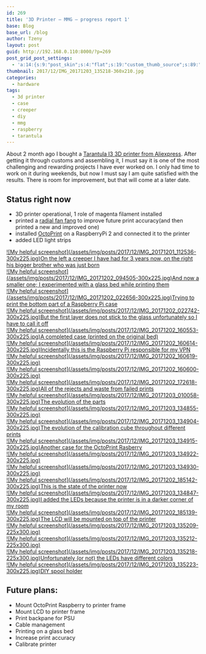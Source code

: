 ```yaml
---
id: 269
title: '3D Printer – MMG – progress report 1'
base: Blog
base_url: /blog
author: Tzeny
layout: post
guid: http://192.168.0.110:8000/?p=269
post_grid_post_settings:
  - 'a:14:{s:9:"post_skin";s:4:"flat";s:19:"custom_thumb_source";s:89:"https://tzeny.com/wp-content/plugins/post-grid/assets/frontend/css/images/placeholder.png";s:16:"thumb_custom_url";s:0:"";s:17:"font_awesome_icon";s:0:"";s:23:"font_awesome_icon_color";s:0:"";s:22:"font_awesome_icon_size";s:0:"";s:17:"custom_youtube_id";s:0:"";s:15:"custom_vimeo_id";s:0:"";s:21:"custom_dailymotion_id";s:0:"";s:14:"custom_mp3_url";s:0:"";s:20:"custom_soundcloud_id";s:0:"";s:16:"custom_video_MP4";s:0:"";s:16:"custom_video_OGV";s:0:"";s:17:"custom_video_WEBM";s:0:"";}'
thumbnail: 2017/12/IMG_20171203_135218-360x210.jpg
categories:
  - hardware
tags:
  - 3d printer
  - case
  - creeper
  - diy
  - mmg
  - raspberry
  - tarantula
---
```

About 2 month ago I bought a [Tarantula I3 3D printer from Aliexpress](https://www.aliexpress.com/item/2016-Newest-TEVO-Tarantula-I3Aluminium-Extrusion-3D-Printer-kit-printer-3d-printing-2-Rolls-Filament-8GB/32596996503.html?spm=a2g0s.9042311.0.0.6nm20Z). After getting it through customs and assembling it, I must say it is one of the most challenging and rewarding projects I have ever worked on. I only had time to work on it during weekends, but now I must say I am quite satisfied with the results. There is room for improvement, but that will come at a later date.

## Status right now

  * 3D printer operational, 1 role of magenta filament installed
  * printed a [radial fan fang](https://www.thingiverse.com/thing:2175956) to improve future print accuracy(and then printed a new and improved one)
  * installed [OctoPrint](http://octoprint.org/) on a RaspberryPi 2 and connected it to the printer
  * added LED light strips

<div class="rl-gallery-container" id="rl-gallery-container-21" data-gallery_id="0"> <div class="rl-gallery rl-basicgrid-gallery " id="rl-gallery-21" data-gallery_no="21"> 

<div class="rl-gallery-item">
  <a href="https://tzeny.com/wp-content/uploads/2017/12/IMG_20171201_112536.jpg" title="On the left a creeper I have had for 3 years now, on the right his bigger brother who was just born" data-rl_title="On the left a creeper I have had for 3 years now, on the right his bigger brother who was just born" class="rl-gallery-link" data-rl_caption="" data-rel="lightbox-gallery-21">![My helpful screenshot](/assets/img/posts/2017/12/IMG_20171201_112536-300x225.jpg)<span class="rl-gallery-caption"><span class="rl-gallery-item-title">On the left a creeper I have had for 3 years now, on the right his bigger brother who was just born</span></span></a>
</div>

<div class="rl-gallery-item">
  <a href="https://tzeny.com/wp-content/uploads/2017/12/IMG_20171202_094505.jpg" title="And now a smaller one; I experimented with a glass bed while printing them" data-rl_title="And now a smaller one; I experimented with a glass bed while printing them" class="rl-gallery-link" data-rl_caption="" data-rel="lightbox-gallery-21">![My helpful screenshot](/assets/img/posts/2017/12/IMG_20171202_094505-300x225.jpg)<span class="rl-gallery-caption"><span class="rl-gallery-item-title">And now a smaller one; I experimented with a glass bed while printing them</span></span></a>
</div>

<div class="rl-gallery-item">
  <a href="https://tzeny.com/wp-content/uploads/2017/12/IMG_20171202_022656.jpg" title="Trying to print the bottom part of a Raspberry Pi case" data-rl_title="Trying to print the bottom part of a Raspberry Pi case" class="rl-gallery-link" data-rl_caption="" data-rel="lightbox-gallery-21">![My helpful screenshot](/assets/img/posts/2017/12/IMG_20171202_022656-300x225.jpg)<span class="rl-gallery-caption"><span class="rl-gallery-item-title">Trying to print the bottom part of a Raspberry Pi case</span></span></a>
</div>

<div class="rl-gallery-item">
  <a href="https://tzeny.com/wp-content/uploads/2017/12/IMG_20171202_022742.jpg" title="But the first layer does not stick to the glass unfortunately so I have to call it off" data-rl_title="But the first layer does not stick to the glass unfortunately so I have to call it off" class="rl-gallery-link" data-rl_caption="" data-rel="lightbox-gallery-21">![My helpful screenshot](/assets/img/posts/2017/12/IMG_20171202_022742-300x225.jpg)<span class="rl-gallery-caption"><span class="rl-gallery-item-title">But the first layer does not stick to the glass unfortunately so I have to call it off</span></span></a>
</div>

<div class="rl-gallery-item">
  <a href="https://tzeny.com/wp-content/uploads/2017/12/IMG_20171202_160553.jpg" title="A completed case (printed on the original bed)" data-rl_title="A completed case (printed on the original bed)" class="rl-gallery-link" data-rl_caption="" data-rel="lightbox-gallery-21">![My helpful screenshot](/assets/img/posts/2017/12/IMG_20171202_160553-300x225.jpg)<span class="rl-gallery-caption"><span class="rl-gallery-item-title">A completed case (printed on the original bed)</span></span></a>
</div>

<div class="rl-gallery-item">
  <a href="https://tzeny.com/wp-content/uploads/2017/12/IMG_20171202_160614.jpg" title="Incidentally this is the Raspberry Pi responsible for my VPN" data-rl_title="Incidentally this is the Raspberry Pi responsible for my VPN" class="rl-gallery-link" data-rl_caption="" data-rel="lightbox-gallery-21">![My helpful screenshot](/assets/img/posts/2017/12/IMG_20171202_160614-300x225.jpg)<span class="rl-gallery-caption"><span class="rl-gallery-item-title">Incidentally this is the Raspberry Pi responsible for my VPN</span></span></a>
</div>

<div class="rl-gallery-item">
  <a href="https://tzeny.com/wp-content/uploads/2017/12/IMG_20171202_160619.jpg" title="" data-rl_title="" class="rl-gallery-link" data-rl_caption="" data-rel="lightbox-gallery-21">![My helpful screenshot](/assets/img/posts/2017/12/IMG_20171202_160619-300x225.jpg)</a>
</div>

<div class="rl-gallery-item">
  <a href="https://tzeny.com/wp-content/uploads/2017/12/IMG_20171202_160600.jpg" title="" data-rl_title="" class="rl-gallery-link" data-rl_caption="" data-rel="lightbox-gallery-21">![My helpful screenshot](/assets/img/posts/2017/12/IMG_20171202_160600-300x225.jpg)</a>
</div>

<div class="rl-gallery-item">
  <a href="https://tzeny.com/wp-content/uploads/2017/12/IMG_20171202_172618.jpg" title="All of the rejects and waste from failed prints" data-rl_title="All of the rejects and waste from failed prints" class="rl-gallery-link" data-rl_caption="" data-rel="lightbox-gallery-21">![My helpful screenshot](/assets/img/posts/2017/12/IMG_20171202_172618-300x225.jpg)<span class="rl-gallery-caption"><span class="rl-gallery-item-title">All of the rejects and waste from failed prints</span></span></a>
</div>

<div class="rl-gallery-item">
  <a href="https://tzeny.com/wp-content/uploads/2017/12/IMG_20171203_010058.jpg" title="The evolution of the parts" data-rl_title="The evolution of the parts" class="rl-gallery-link" data-rl_caption="" data-rel="lightbox-gallery-21">![My helpful screenshot](/assets/img/posts/2017/12/IMG_20171203_010058-300x225.jpg)<span class="rl-gallery-caption"><span class="rl-gallery-item-title">The evolution of the parts</span></span></a>
</div>

<div class="rl-gallery-item">
  <a href="https://tzeny.com/wp-content/uploads/2017/12/IMG_20171203_134855.jpg" title="" data-rl_title="" class="rl-gallery-link" data-rl_caption="" data-rel="lightbox-gallery-21">![My helpful screenshot](/assets/img/posts/2017/12/IMG_20171203_134855-300x225.jpg)</a>
</div>

<div class="rl-gallery-item">
  <a href="https://tzeny.com/wp-content/uploads/2017/12/IMG_20171203_134904.jpg" title="The evolution of the calibration cube throughout different prints" data-rl_title="The evolution of the calibration cube throughout different prints" class="rl-gallery-link" data-rl_caption="" data-rel="lightbox-gallery-21">![My helpful screenshot](/assets/img/posts/2017/12/IMG_20171203_134904-300x225.jpg)<span class="rl-gallery-caption"><span class="rl-gallery-item-title">The evolution of the calibration cube throughout different prints</span></span></a>
</div>

<div class="rl-gallery-item">
  <a href="https://tzeny.com/wp-content/uploads/2017/12/IMG_20171203_134915.jpg" title="Another case for the OctoPrint Rasberry" data-rl_title="Another case for the OctoPrint Rasberry" class="rl-gallery-link" data-rl_caption="" data-rel="lightbox-gallery-21">![My helpful screenshot](/assets/img/posts/2017/12/IMG_20171203_134915-300x225.jpg)<span class="rl-gallery-caption"><span class="rl-gallery-item-title">Another case for the OctoPrint Rasberry</span></span></a>
</div>

<div class="rl-gallery-item">
  <a href="https://tzeny.com/wp-content/uploads/2017/12/IMG_20171203_134922.jpg" title="" data-rl_title="" class="rl-gallery-link" data-rl_caption="" data-rel="lightbox-gallery-21">![My helpful screenshot](/assets/img/posts/2017/12/IMG_20171203_134922-300x225.jpg)</a>
</div>

<div class="rl-gallery-item">
  <a href="https://tzeny.com/wp-content/uploads/2017/12/IMG_20171203_134930.jpg" title="" data-rl_title="" class="rl-gallery-link" data-rl_caption="" data-rel="lightbox-gallery-21">![My helpful screenshot](/assets/img/posts/2017/12/IMG_20171203_134930-300x225.jpg)</a>
</div>

<div class="rl-gallery-item">
  <a href="https://tzeny.com/wp-content/uploads/2017/12/IMG_20171202_185142.jpg" title="This is the state of the printer now" data-rl_title="This is the state of the printer now" class="rl-gallery-link" data-rl_caption="" data-rel="lightbox-gallery-21">![My helpful screenshot](/assets/img/posts/2017/12/IMG_20171202_185142-300x225.jpg)<span class="rl-gallery-caption"><span class="rl-gallery-item-title">This is the state of the printer now</span></span></a>
</div>

<div class="rl-gallery-item">
  <a href="https://tzeny.com/wp-content/uploads/2017/12/IMG_20171203_134847.jpg" title="I added the LEDs because the printer is in a darker corner of my room" data-rl_title="I added the LEDs because the printer is in a darker corner of my room" class="rl-gallery-link" data-rl_caption="" data-rel="lightbox-gallery-21">![My helpful screenshot](/assets/img/posts/2017/12/IMG_20171203_134847-300x225.jpg)<span class="rl-gallery-caption"><span class="rl-gallery-item-title">I added the LEDs because the printer is in a darker corner of my room</span></span></a>
</div>

<div class="rl-gallery-item">
  <a href="https://tzeny.com/wp-content/uploads/2017/12/IMG_20171202_185139.jpg" title="The LCD will be mounted on top of the printer" data-rl_title="The LCD will be mounted on top of the printer" class="rl-gallery-link" data-rl_caption="" data-rel="lightbox-gallery-21">![My helpful screenshot](/assets/img/posts/2017/12/IMG_20171202_185139-300x225.jpg)<span class="rl-gallery-caption"><span class="rl-gallery-item-title">The LCD will be mounted on top of the printer</span></span></a>
</div>

<div class="rl-gallery-item">
  <a href="https://tzeny.com/wp-content/uploads/2017/12/IMG_20171203_135209.jpg" title="" data-rl_title="" class="rl-gallery-link" data-rl_caption="" data-rel="lightbox-gallery-21">![My helpful screenshot](/assets/img/posts/2017/12/IMG_20171203_135209-225x300.jpg)</a>
</div>

<div class="rl-gallery-item">
  <a href="https://tzeny.com/wp-content/uploads/2017/12/IMG_20171203_135212.jpg" title="" data-rl_title="" class="rl-gallery-link" data-rl_caption="" data-rel="lightbox-gallery-21">![My helpful screenshot](/assets/img/posts/2017/12/IMG_20171203_135212-225x300.jpg)</a>
</div>

<div class="rl-gallery-item">
  <a href="https://tzeny.com/wp-content/uploads/2017/12/IMG_20171203_135218.jpg" title="Unfortunately (or not) the LEDs have different colors" data-rl_title="Unfortunately (or not) the LEDs have different colors" class="rl-gallery-link" data-rl_caption="" data-rel="lightbox-gallery-21">![My helpful screenshot](/assets/img/posts/2017/12/IMG_20171203_135218-225x300.jpg)<span class="rl-gallery-caption"><span class="rl-gallery-item-title">Unfortunately (or not) the LEDs have different colors</span></span></a>
</div>

<div class="rl-gallery-item">
  <a href="https://tzeny.com/wp-content/uploads/2017/12/IMG_20171203_135223.jpg" title="DIY spool holder" data-rl_title="DIY spool holder" class="rl-gallery-link" data-rl_caption="" data-rel="lightbox-gallery-21">![My helpful screenshot](/assets/img/posts/2017/12/IMG_20171203_135223-300x225.jpg)<span class="rl-gallery-caption"><span class="rl-gallery-item-title">DIY spool holder</span></span></a>
</div></div> </div>

## Future plans:

  * Mount OctoPrint Raspberry to printer frame
  * Mount LCD to printer frame
  * Print backpane for PSU
  * Cable management
  * Printing on a glass bed
  * Increase print accuracy
  * Calibrate printer
